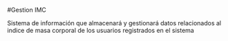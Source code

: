 #Gestion IMC

Sistema de información que almacenará y gestionará datos relacionados al indice de masa corporal de los usuarios registrados en el sistema
